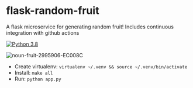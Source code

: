 # flask-random-fruit
A flask microservice for generating random fruit!
Includes continuous integration with github actions

[![Python 3.8](https://github.com/noahgift/flask-random-fruit/actions/workflows/main.yml/badge.svg)](https://github.com/noahgift/flask-random-fruit/actions/workflows/main.yml)


![noun-fruit-2995906-EC008C](https://user-images.githubusercontent.com/58792/159097075-0b56852e-b6ff-4708-8d27-9474e5d17be5.png)

* Create virtualenv:  `virtualenv ~/.venv && source ~/.venv/bin/activate`
* Install:  `make all`
* Run:  `python app.py`
